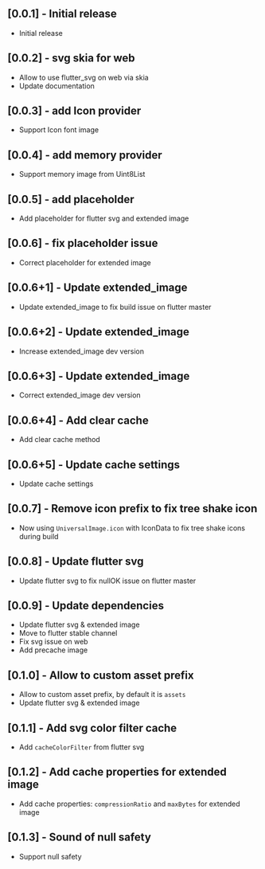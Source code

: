 ## [0.0.1] - Initial release

* Initial release

## [0.0.2] - svg skia for web
* Allow to use flutter_svg on web via skia
* Update documentation

## [0.0.3] - add Icon provider
* Support Icon font image

## [0.0.4] - add memory provider
* Support memory image from Uint8List

## [0.0.5] - add placeholder
* Add placeholder for flutter svg and extended image

## [0.0.6] - fix placeholder issue
* Correct placeholder for extended image

## [0.0.6+1] - Update extended_image
* Update extended_image to fix build issue on flutter master

## [0.0.6+2] - Update extended_image
* Increase extended_image dev version

## [0.0.6+3] - Update extended_image
* Correct extended_image dev version

## [0.0.6+4] - Add clear cache
* Add clear cache method

## [0.0.6+5] - Update cache settings
* Update cache settings

## [0.0.7] - Remove icon prefix to fix tree shake icon
* Now using `UniversalImage.icon` with IconData to fix tree shake icons during build

## [0.0.8] - Update flutter svg
* Update flutter svg to fix nullOK issue on flutter master

## [0.0.9] - Update dependencies
* Update flutter svg & extended image
* Move to flutter stable channel
* Fix svg issue on web
* Add precache image

## [0.1.0] - Allow to custom asset prefix
* Allow to custom asset prefix, by default it is `assets`
* Update flutter svg & extended image

## [0.1.1] - Add svg color filter cache
* Add `cacheColorFilter` from flutter svg

## [0.1.2] - Add cache properties for extended image
*  Add cache properties: `compressionRatio` and `maxBytes` for extended image

## [0.1.3] - Sound of null safety
*  Support null safety